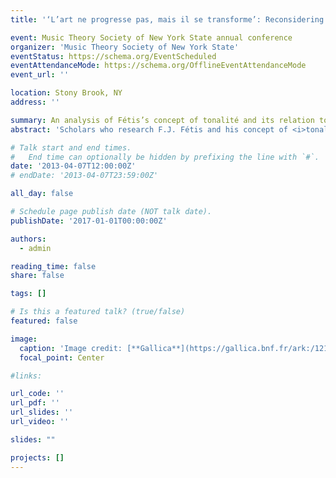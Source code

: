 ```yaml
---
title: '‘L’art ne progresse pas, mais il se transforme’: Reconsidering Teleology in Fétis’s Historiography'

event: Music Theory Society of New York State annual conference
organizer: 'Music Theory Society of New York State'
eventStatus: https://schema.org/EventScheduled
eventAttendanceMode: https://schema.org/OfflineEventAttendanceMode
event_url: ''

location: Stony Brook, NY
address: ''

summary: An analysis of Fétis’s concept of tonalité and its relation to cultural relativism.
abstract: 'Scholars who research F.J. Fétis and his concept of <i>tonalité</i> have made a strong case for his dependence on the ideas of Kant, the early German Idealists, and Hegel. In doing so they emphasize the progress-oriented aspects of Fétis’s narrative, but consequently struggle to account for his tenet that “art does not progress, but transforms itself.” This paper explains these non-teleological aspects of Fétis’s perspective by turning to J. G. von Herder, an important forefather of anthropology. I demonstrate that Herder’s views on human history and progress foreshadow, and almost certainly influenced, those of Fétis, and I conclude by drawing upon one of Fétis’s late works to suggest that he may have attempted to reconcile these two threads of his narrative.'

# Talk start and end times.
#   End time can optionally be hidden by prefixing the line with `#`.
date: '2013-04-07T12:00:00Z'
# endDate: '2013-04-07T23:59:00Z'

all_day: false

# Schedule page publish date (NOT talk date).
publishDate: '2017-01-01T00:00:00Z'

authors:
  - admin

reading_time: false
share: false

tags: []

# Is this a featured talk? (true/false)
featured: false

image:
  caption: 'Image credit: [**Gallica**](https://gallica.bnf.fr/ark:/12148/btv1b84179634)'
  focal_point: Center

#links:

url_code: ''
url_pdf: ''
url_slides: ''
url_video: ''

slides: ""

projects: []
---
```

